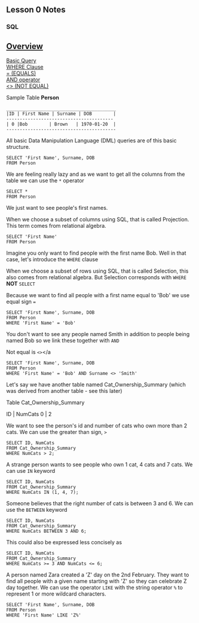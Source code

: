## Lesson 0 Notes

### SQL

<u>Overview</u></br>
--------------------
[Basic Query](#basic_query)</br>
[WHERE Clause](#where)</br>
[= (EQUALS)](#equal)</br>
[AND operator](#and)</br>
[<> (NOT EQUAL)](#not_equal)</br>

Sample Table **Person**
```
_________________________________________
|ID | First Name | Surname | DOB        |
----------------------------------------
| 0 |Bob        | Brown   | 1970-01-20  |
-----------------------------------------
```
<a id="basic_query">All basic Data Manipulation Language (DML) queries are of this basic structure.</a>


```
SELECT 'First Name', Surname, DOB
FROM Person
```


We are feeling really lazy and as we want to get all the columns from the table we can use the `*` operator

```
SELECT *
FROM Person
```

We just want to see people's first names.

When we choose a subset of columns using SQL, that is called Projection. This term comes from relational algebra.

```
SELECT 'First Name'
FROM Person
```

<a id="where">Imagine you only want to find people with the first name Bob. Well in that case, let's introduce the `WHERE` clause</a>

When we choose a subset of rows using SQL, that is called Selection, this also comes from relational algebra. But Selection corresponds with `WHERE` **NOT** `SELECT`

<a id="equal">Because we want to find all people with a first name equal to 'Bob' we use equal sign `=`</a>

```
SELECT 'First Name', Surname, DOB
FROM Person
WHERE 'First Name' = 'Bob'
```

<a id="and">You don't want to see any people named Smith in addition to people being named Bob so we link these together with `AND`</a>

<a id="not_equal"> Not equal is  `<>`</a

```
SELECT 'First Name', Surname, DOB
FROM Person
WHERE 'First Name' = 'Bob' AND Surname <> 'Smith'
```

Let's say we have another table named Cat_Ownership_Summary (which was derived from another table - see this later)

Table Cat_Ownership_Summary

ID | NumCats
0  | 2

We want to see the person's id and number of cats who own more than 2 cats. We can use the greater than sign, `>`
```
SELECT ID, NumCats
FROM Cat_Ownership_Summary
WHERE NumCats > 2;
```

A strange person wants to see people who own 1 cat, 4 cats and 7 cats. We can use `IN` keyword
```
SELECT ID, NumCats
FROM Cat_Ownership_Summary
WHERE NumCats IN (1, 4, 7);
```

Someone believes that the right number of cats is between 3 and 6. We can use the `BETWEEN` keyword
```
SELECT ID, NumCats
FROM Cat_Ownership_Summary
WHERE NumCats BETWEEN 3 AND 6;
```

This could also be expressed less concisely as
```
SELECT ID, NumCats
FROM Cat_Ownership_Summary
WHERE NumCats >= 3 AND NumCats <= 6;
```

A person named Zara created a 'Z' day on the 2nd February. They want to find all people with a given name starting with 'Z' so they can celebrate Z day together.
We can use the operator `LIKE` with the string operator `%` to represent 1 or more wildcard characters.
```
SELECT 'First Name', Surname, DOB
FROM Person
WHERE 'First Name' LIKE 'Z%'
```

